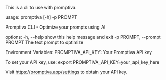 This is a cli to use with promptiva.

usage: promptiva [-h] -p PROMPT

Promptiva CLI - Optimize your prompts using AI

options:
  -h, --help            show this help message and exit
  -p PROMPT, --prompt PROMPT
                        The text prompt to optimize

Environment Variables:
  PROMPTIVA_API_KEY: Your Promptiva API key

To set your API key, use:
  export PROMPTIVA_API_KEY=your_api_key_here

Visit https://promptiva.app/settings to obtain your API key.